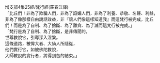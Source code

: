 增支部4集25經/梵行經(莊春江譯)  
「比丘們！非為了欺騙人們，非為了諂媚人們，非為了利養、恭敬、名聲、利益，非為了像那樣自由說話效益，非『讓人們像這樣知道我』而這梵行被完成，比丘們！而是為了自制、為了捨斷、為了離貪、為了滅而這梵行被完成。」  
「梵行是為了自制、為了捨斷，是非傳聞的，  
世尊教說它，引導深入涅槃。  
這條道路，被偉大者、大仙人所隨從，  
他們實行它，如被佛陀教說，  
大師教說的實行者，將得到苦的結束。」  
  
  
